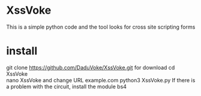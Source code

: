 # XssVoke
 This is a simple python code and the tool looks for cross site scripting forms
# install
 git clone https://github.com/DaduVoke/XssVoke.git for download 
 cd XssVoke  
 nano XssVoke and change URL example.com 
 python3 XssVoke.py 
If there is a problem with the circuit, install the module bs4
